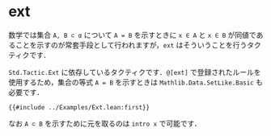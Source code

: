 # ext

数学では集合 `A, B ⊂ α` について `A = B` を示すときに `x ∈ A` と `x ∈ B` が同値であることを示すのが常套手段として行われますが，`ext` はそういうことを行うタクティクです．

`Std.Tactic.Ext` に依存しているタクティクです．`@[ext]` で登録されたルールを使用するため，集合の等式 `A = B` を示すときは `Mathlib.Data.SetLike.Basic` も必要です．

```lean
{{#include ../Examples/Ext.lean:first}}
```

なお `A ⊂ B` を示すために元を取るのは `intro x` で可能です．
